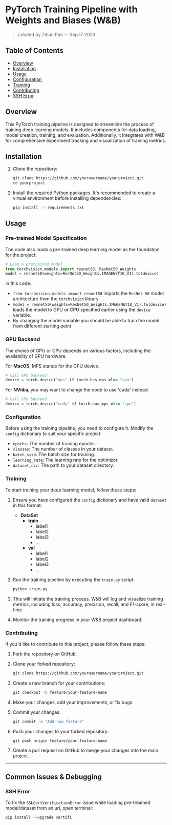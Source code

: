 # PyTorch Training Pipeline with Weights and Biases (W&B)
> created by Zihan Pan -- Sep.17 2023 
## Table of Contents
- [Overview](#overview)
- [Installation](#installation)
- [Usage](#usage)
- [Configuration](#configuration)
- [Training](#training)
- [Contributing](#contributing)
- [SSH Error](#ssh-error)

## Overview

This PyTorch training pipeline is designed to streamline the process of training deep learning models. It includes components for data loading, model creation, training, and evaluation. Additionally, it integrates with W&B for comprehensive experiment tracking and visualization of training metrics.

## Installation

1. Clone the repository:

   ```bash
   git clone https://github.com/yourusername/yourproject.git
   cd yourproject
   ```

2. Install the required Python packages. It's recommended to create a virtual environment before installing dependencies:

   ```bash
   pip install -r requirements.txt
   ```

## Usage

### Pre-trained Model Specification
The code also loads a pre-trained deep learning model as the foundation for the project:
```python
# Load a pretrained model
from torchvision.models import resnet50, ResNet50_Weights
model = resnet50(weights=ResNet50_Weights.IMAGENET1K_V1).to(device)
```
In this code:
- `from torchvision.models import resnet50` imports the `ResNet-50` model architecture from the `torchvision` library. 
- `model = resnet50(weights=ResNet50_Weights.IMAGENET1K_V1).to(device)` loads the model to GPU or CPU specified earlier using the `device` variable.
- By changing the model variable you should be able to train the model from different starting point

### GPU Backend
The choice of GPU or CPU depends on various factors, including the availability of GPU hardware.


For **MacOS**, MPS stands for the GPU device.
```python
# Call GPU backend
device = torch.device("mps" if torch.has_mps else "cpu")
```

For **NVidia**, you may want to change the code to use 'cuda' instead:
```python
# Call GPU backend
device = torch.device("cuda" if torch.has_mps else "cpu")
```

### Configuration

Before using the training pipeline, you need to configure it. Modify the `config` dictionary to suit your specific project:

- `epochs`: The number of training epochs.
- `classes`: The number of classes in your dataset.
- `batch_size`: The batch size for training.
- `learning_rate`: The learning rate for the optimizer.
- `dataset_dir`: The path to your dataset directory.

### Training

To start training your deep learning model, follow these steps:

1. Ensure you have configured the `config` dictionary and have valid `dataset` in this format:
   - **DataSet**
     - **train**
       - label1
       - label2
       - label3
       - ...
     - **val**
       - label1
       - label2
       - label3
       - ...


2. Run the training pipeline by executing the `train.py` script:

   ```bash
   python train.py
   ```

3. This will initiate the training process. W&B will log and visualize training metrics, including loss, accuracy, precision, recall, and F1-score, in real-time.

4. Monitor the training progress in your W&B project dashboard.

### Contributing

If you'd like to contribute to this project, please follow these steps:

1. Fork the repository on GitHub.

2. Clone your forked repository:

   ```bash
   git clone https://github.com/yourusername/yourproject.git
   ```

3. Create a new branch for your contributions:

   ```bash
   git checkout -b feature/your-feature-name
   ```

4. Make your changes, add your improvements, or fix bugs.

5. Commit your changes:

   ```bash
   git commit -m "Add new feature"
   ```

6. Push your changes to your forked repository:

   ```bash
   git push origin feature/your-feature-name
   ```

7. Create a pull request on GitHub to merge your changes into the main project.

---
## Common Issues & Debugging
### SSH Error

To fix the `SSLCertVerificationError` issue while loading pre-treained model/dataset from an url, open terminal:
```
pip install --upgrade certifi
```
